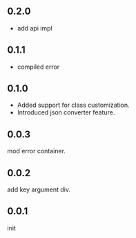 ## 0.2.0

- add api impl

## 0.1.1

- compiled error

## 0.1.0

- Added support for class customization.
- Introduced json converter feature.

## 0.0.3

mod error container.

## 0.0.2

add key argument div.

## 0.0.1

init
